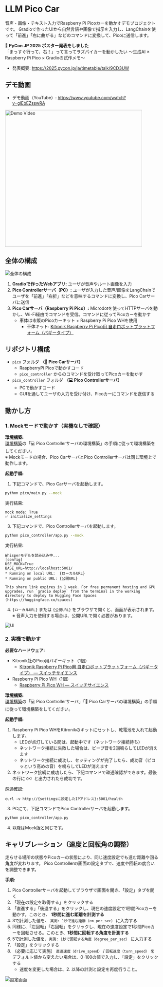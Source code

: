 # LLM Pico Car

音声・画像・テキスト入力でRaspberry Pi Picoカーを動かすデモプロジェクトです。
Gradioで作ったUIから自然言語や画像で指示を入力し、LangChainを使って「前進」「右に曲がる」などのコマンドに変換して、Picoに送信します。

**📌 PyCon JP 2025 ポスター発表をしました**   
「まっすぐ行って、右！」って言ってラズパイカーを動かしたい 〜生成AI × Raspberry Pi Pico × Gradioの試作メモ〜
- 発表概要: https://2025.pycon.jp/ja/timetable/talk/9CD3UW

## デモ動画

- デモ動画（YouTube）: https://www.youtube.com/watch?v=glEbEZsswRA

<a href="https://www.youtube.com/watch?v=glEbEZsswRA">
  <img src="docs/images/demo.png" alt="Demo Video" width="450px">
</a>

## 全体の構成

![全体の構成](docs/images/overview.png)

1. **Gradioで作ったWebアプリ:** ユーザが音声やルート画像を入力
2. **Pico Controllerサーバ（PC）:**  ユーザが入力した音声/画像をLangChainでユーザを「前進」「右折」などを意味するコマンドに変換し、Pico Carサーバに送信
3. **Pico Carサーバ（Raspberry Pi Pico）:**  Microdotを使ってHTTPサーバを動かし、Wi-Fi経由でコマンドを受信。コマンドに従ってPicoカーを動かす
    - 車体は市販のPicoカーキット + Raspberry Pi Pico WHを使用
        - 車体キット: [Kitronik Raspberry Pi Pico用 自走ロボットプラットフォーム（バギータイプ）](https://www.switch-science.com/products/8095?srsltid=AfmBOoq3LI2zKqSKydff-7FdRzAaHYW0sY-fLdm2LWPP5Xv9-Ityul-b)

## リポジトリ構成

- `pico` フォルダ **（🚜 Pico Carサーバ）**
    - RaspberryPi Picoで動かすコード
    - `pico_controller` からのコマンドを受け取ってPicoカーを動かす
- `pico_controller` フォルダ **（💻 Pico Controllerサーバ）**
    - PCで動かすコード
    - GUIを通してユーザの入力を受け付け、Picoカーにコマンドを送信する

## 動かし方

### 1. Mockモードで動かす（実機なしで確認）

**環境構築:**   
[環境構築](./docs/setup.md)の「💻 Pico Controllerサーバの環境構築」の手順に従って環境構築をしてください。   
※ Mockモードの場合、Pico CarサーバとPico Controllerサーバは同じ環境上で動作します。

**起動手順:**
1. 下記コマンドで、Pico Carサーバを起動します。
```bash
python pico/main.py --mock
```

実行結果:
```
mock mode: True
✅ initialize_settings
```

3. 下記コマンドで、Pico Controllerサーバを起動します。

```bash
python pico_controller/app.py --mock
```

実行結果:
```
Whisperモデルを読み込み中...
[config]
USE_MOCK=True
BASE_URL=http://localhost:5001/
* Running on local URL:  {ローカルURL}
* Running on public URL: {公開URL}

This share link expires in 1 week. For free permanent hosting and GPU upgrades, run `gradio deploy` from the terminal in the working directory to deploy to Hugging Face Spaces (https://huggingface.co/spaces)
```

4. `{ローカルURL}` または `{公開URL}` をブラウザで開くと、画面が表示されます。
※ 音声入力を使用する場合は、公開URLで開く必要があります。

![UI](docs/images/ui_pico_controller.png)

### 2. 実機で動かす

**必要なハードウェア:**
- Kitronik社のPico用バギーキット（1個）
    - [Kitronik Raspberry Pi Pico用 自走ロボットプラットフォーム（バギータイプ） — スイッチサイエンス](https://www.switch-science.com/products/8095)
- Raspberry Pi Pico WH（1個）
    - [Raspberry Pi Pico WH — スイッチサイエンス](https://www.switch-science.com/products/8172?_pos=1&_sid=8a3e56a49&_ss=r)

**環境構築:**   
[環境構築](./docs/setup.md)の「💻 Pico Controllerサーバ」「🚜 Pico Carサーバの環境構築」の手順に従って環境構築をしてください。

**起動手順:**
1. Raspberry Pi Pico WHをKitronikのキットにセットし、乾電池を入れて起動します。
    - LEDが点灯している間は、起動中です（ネットワーク接続待ち）
    - ネットワーク接続に失敗した場合は、ビープ音を2回鳴らしてLEDが消えます
    - ネットワーク接続に成功し、セッティングが完了したら、成功音（ピコッという高めの音）を鳴らしてLEDが消えます
2. ネットワーク接続に成功したら、下記コマンドで疎通確認ができます。最後の行に `OK!` と出力されたら成功です。

疎通確認:
```
curl -v http://{settingsに設定したIPアドレス}:5001/health
```

3. PCにて、下記コマンドでPico Controllerサーバを起動します。

```bash
python pico_controller/app.py
```

4. 以降はMock版と同じです。

## キャリブレーション（速度と回転角の調整）
走らせる場所の状態やPicoカーの状態により、同じ速度設定でも進む距離や回る角度が変わります。
Pico Controllerの画面の設定タブで、速度や回転の度合いを調整できます。

**手順:**
1. Pico Controllerサーバを起動してブラウザで画面を開き、「設定」タブを開く
2. 「現在の設定を取得する」をクリックする
3. 「直進する」「後退する」をクリックし、現在の速度設定で1秒間Picoカーを動かす。このとき、 **1秒間に進む距離を計測する**
4. 3で計測した値を、 `実測: 1秒で進む距離（cm_per_sec）` に入力する
5. 同様に、「左回転」「右回転」をクリックし、現在の速度設定で1秒間Picoカーを回転させる。このとき、**1秒間に回転する角度を計測する**
6. 5で計測した値を、`実測: 1秒で回転する角度（degree_per_sec）` に入力する
7. 「設定」をクリックする
8. （必要に応じて実施） `直進速度（drive_speed）` / `回転速度（turn_speed）` をデフォルト値から変えたい場合は、0-100の値で入力し、「設定」をクリックする
    - 速度を変更した場合は、2. 以降の計測と設定を再度行うこと。

![設定画面](docs/images/ui_settings.png)
